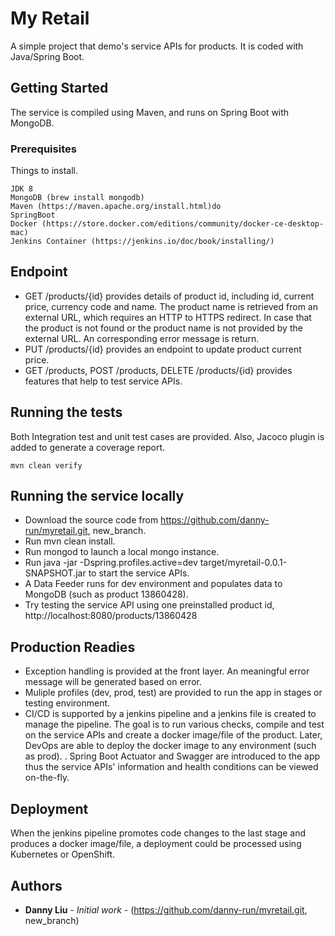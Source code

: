 # My Retail

A simple project that demo's service APIs for products. It is coded with Java/Spring Boot.

## Getting Started

The service is compiled using Maven, and runs on Spring Boot with MongoDB.

### Prerequisites

Things to install.

```
JDK 8
MongoDB (brew install mongodb)
Maven (https://maven.apache.org/install.html)do
SpringBoot
Docker (https://store.docker.com/editions/community/docker-ce-desktop-mac)
Jenkins Container (https://jenkins.io/doc/book/installing/)
```
## Endpoint

* GET /products/{id} provides details of product id, including id, current price, currency code and name. The product name is retrieved from an external URL, which requires an HTTP to HTTPS redirect. In case that the product is not found or the product name is not provided by the external URL. An corresponding error message is return.
* PUT /products/{id} provides an endpoint to update product current price.
* GET /products, POST /products, DELETE /products/{id} provides features that help to test service APIs.

## Running the tests

Both Integration test and unit test cases are provided. Also, Jacoco plugin is added to generate a coverage report.

```
mvn clean verify
```
## Running the service locally
* Download the source code from https://github.com/danny-run/myretail.git, new_branch.
* Run mvn clean install.
* Run mongod to launch a local mongo instance.
* Run java -jar -Dspring.profiles.active=dev target/myretail-0.0.1-SNAPSHOT.jar to start the service APIs.
* A Data Feeder runs for dev environment and populates data to MongoDB (such as product 13860428).
* Try testing the service API using one preinstalled product id, http://localhost:8080/products/13860428

## Production Readies
* Exception handling is provided at the front layer. An meaningful error message will be generated based on error.
* Muliple profiles (dev, prod, test) are provided to run the app in stages or testing environment.
* CI/CD is supported by a jenkins pipeline and a jenkins file is created to manage the pipeline. The goal is to run various checks, compile and test on the service APIs and create a docker image/file of the product. Later, DevOps are able to deploy the docker image to any environment (such as prod).
. Spring Boot Actuator and Swagger are introduced to the app thus the service APIs' information and health conditions can be viewed on-the-fly.

## Deployment

When the jenkins pipeline promotes code changes to the last stage and produces a docker image/file, a deployment could be processed using Kubernetes or OpenShift.

## Authors

* **Danny Liu** - *Initial work* - (https://github.com/danny-run/myretail.git, new_branch)





